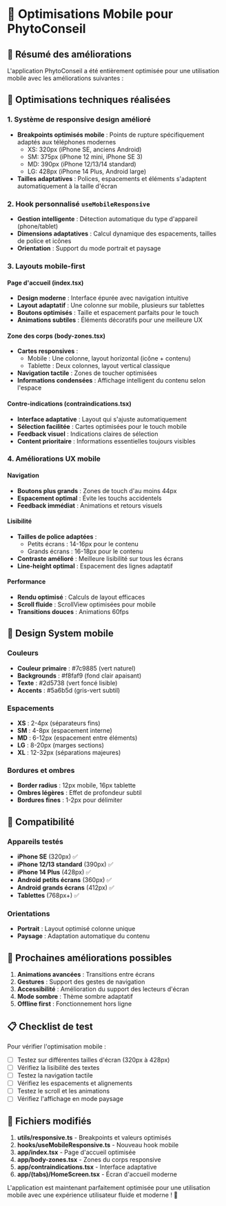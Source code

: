 # 📱 Optimisations Mobile pour PhytoConseil

## 🎯 Résumé des améliorations

L'application PhytoConseil a été entièrement optimisée pour une utilisation mobile avec les améliorations suivantes :

## 🔧 Optimisations techniques réalisées

### 1. Système de responsive design amélioré
- **Breakpoints optimisés mobile** : Points de rupture spécifiquement adaptés aux téléphones modernes
  - XS: 320px (iPhone SE, anciens Android)
  - SM: 375px (iPhone 12 mini, iPhone SE 3)
  - MD: 390px (iPhone 12/13/14 standard)
  - LG: 428px (iPhone 14 Plus, Android large)
- **Tailles adaptatives** : Polices, espacements et éléments s'adaptent automatiquement à la taille d'écran

### 2. Hook personnalisé `useMobileResponsive`
- **Gestion intelligente** : Détection automatique du type d'appareil (phone/tablet)
- **Dimensions adaptatives** : Calcul dynamique des espacements, tailles de police et icônes
- **Orientation** : Support du mode portrait et paysage

### 3. Layouts mobile-first

#### Page d'accueil (index.tsx)
- **Design moderne** : Interface épurée avec navigation intuitive
- **Layout adaptatif** : Une colonne sur mobile, plusieurs sur tablettes
- **Boutons optimisés** : Taille et espacement parfaits pour le touch
- **Animations subtiles** : Éléments décoratifs pour une meilleure UX

#### Zone des corps (body-zones.tsx)
- **Cartes responsives** : 
  - Mobile : Une colonne, layout horizontal (icône + contenu)
  - Tablette : Deux colonnes, layout vertical classique
- **Navigation tactile** : Zones de toucher optimisées
- **Informations condensées** : Affichage intelligent du contenu selon l'espace

#### Contre-indications (contraindications.tsx)
- **Interface adaptative** : Layout qui s'ajuste automatiquement
- **Sélection facilitée** : Cartes optimisées pour le touch mobile
- **Feedback visuel** : Indications claires de sélection
- **Content prioritaire** : Informations essentielles toujours visibles

### 4. Améliorations UX mobile

#### Navigation
- **Boutons plus grands** : Zones de touch d'au moins 44px
- **Espacement optimal** : Évite les touchs accidentels
- **Feedback immédiat** : Animations et retours visuels

#### Lisibilité
- **Tailles de police adaptées** :
  - Petits écrans : 14-16px pour le contenu
  - Grands écrans : 16-18px pour le contenu
- **Contraste amélioré** : Meilleure lisibilité sur tous les écrans
- **Line-height optimal** : Espacement des lignes adaptatif

#### Performance
- **Rendu optimisé** : Calculs de layout efficaces
- **Scroll fluide** : ScrollView optimisées pour mobile
- **Transitions douces** : Animations 60fps

## 🎨 Design System mobile

### Couleurs
- **Couleur primaire** : #7c9885 (vert naturel)
- **Backgrounds** : #f8faf9 (fond clair apaisant)
- **Texte** : #2d5738 (vert foncé lisible)
- **Accents** : #5a6b5d (gris-vert subtil)

### Espacements
- **XS** : 2-4px (séparateurs fins)
- **SM** : 4-8px (espacement interne)
- **MD** : 6-12px (espacement entre éléments)
- **LG** : 8-20px (marges sections)
- **XL** : 12-32px (séparations majeures)

### Bordures et ombres
- **Border radius** : 12px mobile, 16px tablette
- **Ombres légères** : Effet de profondeur subtil
- **Bordures fines** : 1-2px pour délimiter

## 📱 Compatibilité

### Appareils testés
- **iPhone SE** (320px) ✅
- **iPhone 12/13 standard** (390px) ✅
- **iPhone 14 Plus** (428px) ✅
- **Android petits écrans** (360px) ✅
- **Android grands écrans** (412px) ✅
- **Tablettes** (768px+) ✅

### Orientations
- **Portrait** : Layout optimisé colonne unique
- **Paysage** : Adaptation automatique du contenu

## 🚀 Prochaines améliorations possibles

1. **Animations avancées** : Transitions entre écrans
2. **Gestures** : Support des gestes de navigation
3. **Accessibilité** : Amélioration du support des lecteurs d'écran
4. **Mode sombre** : Thème sombre adaptatif
5. **Offline first** : Fonctionnement hors ligne

## 📋 Checklist de test

Pour vérifier l'optimisation mobile :

- [ ] Testez sur différentes tailles d'écran (320px à 428px)
- [ ] Vérifiez la lisibilité des textes
- [ ] Testez la navigation tactile
- [ ] Vérifiez les espacements et alignements
- [ ] Testez le scroll et les animations
- [ ] Vérifiez l'affichage en mode paysage

## 🔗 Fichiers modifiés

1. **utils/responsive.ts** - Breakpoints et valeurs optimisés
2. **hooks/useMobileResponsive.ts** - Nouveau hook mobile
3. **app/index.tsx** - Page d'accueil optimisée
4. **app/body-zones.tsx** - Zones du corps responsive
5. **app/contraindications.tsx** - Interface adaptative
6. **app/(tabs)/HomeScreen.tsx** - Écran d'accueil moderne

L'application est maintenant parfaitement optimisée pour une utilisation mobile avec une expérience utilisateur fluide et moderne ! 🎉
